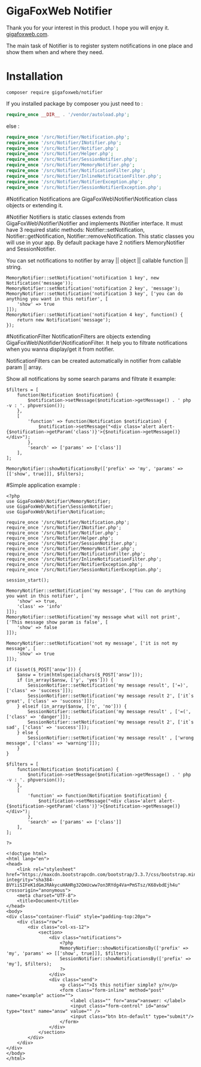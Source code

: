 # GigaFoxWeb Notifier

Thank you for your interest in this product. I hope you will enjoy it. [gigafoxweb.com](http://gigafoxweb.com).

The main task of Notifier is to register system notifications in one place and show them when and where they need.

# Installation
```
composer require gigafoxweb/notifier
```

If you installed package by composer you just need to :

```php
require_once __DIR__ . '/vendor/autoload.php';
```

else :

```php
require_once '/src/Notifier/Notification.php';
require_once '/src/Notifier/INotifier.php';
require_once '/src/Notifier/Notifier.php';
require_once '/src/Notifier/Helper.php';
require_once '/src/Notifier/SessionNotifier.php';
require_once '/src/Notifier/MemoryNotifier.php';
require_once '/src/Notifier/NotificationFilter.php';
require_once '/src/Notifier/InlineNotificationFilter.php';
require_once '/src/Notifier/NotifierException.php';
require_once '/src/Notifier/SessionNotifierException.php';
```

#Notification
Notifications are GigaFoxWeb\Notifier\Notification class objects or extending it.

#Notifier
Notifiers is static classes extends from GigaFoxWeb\Notifier\Notifier and implements INotifier interface.
It must have 3 required static methods: Notifier::setNotification, Notifier::getNotification, Notifier::removeNotification.
This static classes you will use in your app.
By default package have 2 notifiers MemoryNotifier and SessionNotifier.

You can set notifications to notifier by array || object || callable function || string.
```
MemoryNotifier::setNotification('notification 1 key', new Notification('message'));
MemoryNotifier::setNotification('notification 2 key', 'message');
MemoryNotifier::setNotification('notification 3 key', ['you can do anything you want in this notifier', [
	'show' => true
]]);
MemoryNotifier::setNotification('notification 4 key', function() {
	return new Notification('message');
});
```
#NotificationFilter
NotificationFilters are objects extending GigaFoxWeb\Notifider\NotificationFilter. 
It help you to filtrate notifications when you wanna display/get it from notifier.

NotificationFilters can be created automatically in notifier from callable param || array.

Show all notifications by some search params and filtrate it example:
```
$filters = [
	function(Notification $notification) {
		$notification->setMessage($notification->getMessage() . ' php -v : '. phpversion());
	},
	[
		'function' => function(Notification $notification) {
			$notification->setMessage("<div class='alert alert-{$notification->getParam('class')}'>{$notification->getMessage()}</div>");
		},
		'search' => ['params' => ['class']]
	],
];

MemoryNotifier::showNotificationsBy(['prefix' => 'my', 'params' => [['show', true]]], $filters);
```

#Simple application example :

```
<?php
use GigaFoxWeb\Notifier\MemoryNotifier;
use GigaFoxWeb\Notifier\SessionNotifier;
use GigaFoxWeb\Notifier\Notification;

require_once '/src/Notifier/Notification.php';
require_once '/src/Notifier/INotifier.php';
require_once '/src/Notifier/Notifier.php';
require_once '/src/Notifier/Helper.php';
require_once '/src/Notifier/SessionNotifier.php';
require_once '/src/Notifier/MemoryNotifier.php';
require_once '/src/Notifier/NotificationFilter.php';
require_once '/src/Notifier/InlineNotificationFilter.php';
require_once '/src/Notifier/NotifierException.php';
require_once '/src/Notifier/SessionNotifierException.php';

session_start();

MemoryNotifier::setNotification('my message', ['You can do anything you want in this notifier', [
	'show' => true,
	'class' => 'info'
]]);
MemoryNotifier::setNotification('my message what will not print', ['This message show param is false', [
	'show' => false
]]);

MemoryNotifier::setNotification('not my message', ['it is not my message', [
	'show' => true
]]);

if (isset($_POST['answ'])) {
	$answ = trim(htmlspecialchars($_POST['answ']));
	if (in_array($answ, ['y', 'yes'])) {
		SessionNotifier::setNotification('my message result', ['=)', ['class' => 'success']]);
		SessionNotifier::setNotification('my message result 2', ['it`s great', ['class' => 'success']]);
	} elseif (in_array($answ, ['n', 'no'])) {
		SessionNotifier::setNotification('my message result' , ['=(', ['class' => 'danger']]);
		SessionNotifier::setNotification('my message result 2', ['it`s sad', ['class' => 'success']]);
	} else {
		SessionNotifier::setNotification('my message result' , ['wrong message', ['class' => 'warning']]);
	}
}

$filters = [
	function(Notification $notification) {
		$notification->setMessage($notification->getMessage() . ' php -v : '. phpversion());
	},
	[
		'function' => function(Notification $notification) {
			$notification->setMessage("<div class='alert alert-{$notification->getParam('class')}'>{$notification->getMessage()}</div>");
		},
		'search' => ['params' => ['class']]
	],
];

?>

<!doctype html>
<html lang="en">
<head>
	<link rel="stylesheet" href="https://maxcdn.bootstrapcdn.com/bootstrap/3.3.7/css/bootstrap.min.css" integrity="sha384-BVYiiSIFeK1dGmJRAkycuHAHRg32OmUcww7on3RYdg4Va+PmSTsz/K68vbdEjh4u" crossorigin="anonymous">
	<meta charset="UTF-8">
	<title>Document</title>
</head>
<body>
<div class="container-fluid" style="padding-top:20px">
	<div class="row">
		<div class="col-xs-12">
			<section>
				<div class="notifications">
					<?php
					MemoryNotifier::showNotificationsBy(['prefix' => 'my', 'params' => [['show', true]]], $filters);
					SessionNotifier::showNotificationsBy(['prefix' => 'my'], $filters);
					?>
				</div>
				<div class="send">
					<p class="">Is this notifier simple? y/n</p>
					<form class="form-inline" method="post" name="example" action="">
						<label class="" for="answ">answer: </label>
						<input class="form-control" id="answ" type="text" name="answ" value="" />
						<input class="btn btn-default" type="submit"/>
					</form>
				</div>
			</section>
		</div>
	</div>
</div>
</body>
</html>
```